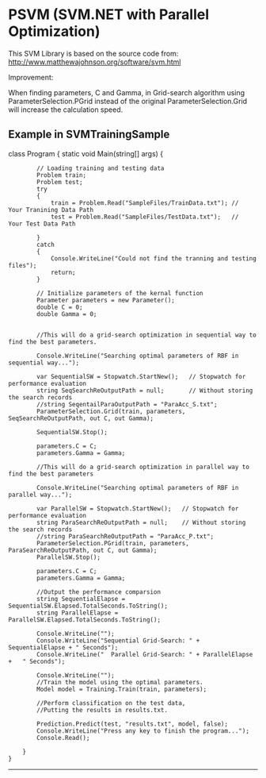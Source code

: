 PSVM (SVM.NET with Parallel Optimization)
====

This SVM Library is based on the source code from:
http://www.matthewajohnson.org/software/svm.html 

Improvement:

When finding parameters, C and Gamma, in Grid-search algorithm 
using ParameterSelection.PGrid instead of the original ParameterSelection.Grid 
will increase the calculation speed.

Example in SVMTrainingSample
---
class Program
    {
        static void Main(string[] args)
        {

            // Loading training and testing data 
            Problem train;
            Problem test;
            try
            {
                train = Problem.Read("SampleFiles/TrainData.txt"); //  Your Tranining Data Path
                test = Problem.Read("SampleFiles/TestData.txt");   //  Your Test Data Path

            }
            catch
            {
                Console.WriteLine("Could not find the tranning and testing files");
                return;
            }

            // Initialize parameters of the kernal function
            Parameter parameters = new Parameter();
            double C = 0;
            double Gamma = 0;


            //This will do a grid-search optimization in sequential way to find the best parameters. 
 
            Console.WriteLine("Searching optimal parameters of RBF in sequential way...");

            var SequentialSW = Stopwatch.StartNew();   // Stopwatch for performance evaluation
            string SeqSearchReOutputPath = null;       // Without storing the search records  
            //string SeqentailParaOutputPath = "ParaAcc_S.txt";
            ParameterSelection.Grid(train, parameters, SeqSearchReOutputPath, out C, out Gamma);
         
            SequentialSW.Stop();

            parameters.C = C;
            parameters.Gamma = Gamma;

            //This will do a grid-search optimization in parallel way to find the best parameters
           
            Console.WriteLine("Searching optimal parameters of RBF in parallel way...");

            var ParallelSW = Stopwatch.StartNew();   // Stopwatch for performance evaluation
            string ParaSearchReOutputPath = null;    // Without storing the search records  
            //string ParaSearchReOutputPath = "ParaAcc_P.txt";
            ParameterSelection.PGrid(train, parameters, ParaSearchReOutputPath, out C, out Gamma);
            ParallelSW.Stop();

            parameters.C = C;
            parameters.Gamma = Gamma;

            //Output the performance comparsion
            string SequentialElapse = SequentialSW.Elapsed.TotalSeconds.ToString();
            string ParallelElapse = ParallelSW.Elapsed.TotalSeconds.ToString();
      
            Console.WriteLine(""); 
            Console.WriteLine("Sequential Grid-Search: " + SequentialElapse + " Seconds");
            Console.WriteLine("  Parallel Grid-Search: " + ParallelElapse +   " Seconds");
           
            Console.WriteLine(""); 
            //Train the model using the optimal parameters.
            Model model = Training.Train(train, parameters);
            
            //Perform classification on the test data, 
            //Putting the results in results.txt.

            Prediction.Predict(test, "results.txt", model, false);
            Console.WriteLine("Press any key to finish the program...");
            Console.Read();
        
        }
    }

---
